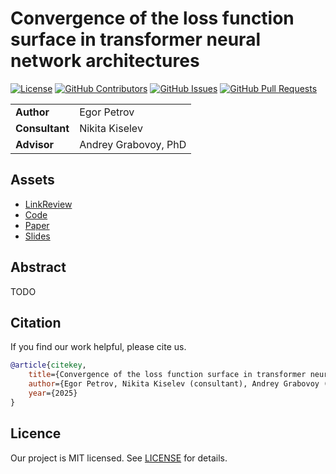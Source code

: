 # Convergence of the loss function surface in transformer neural network architectures

<!-- Change `modernTalker/2025-Project-182` to `intsystems/your-repository`-->
[![License](https://badgen.net/github/license/modernTalker/2025-Project-182?color=green)](https://github.com/modernTalker/2025-Project-182/blob/main/LICENSE)
[![GitHub Contributors](https://img.shields.io/github/contributors/modernTalker/2025-Project-182)](https://github.com/modernTalker/2025-Project-182/graphs/contributors)
[![GitHub Issues](https://img.shields.io/github/issues-closed/modernTalker/2025-Project-182.svg?color=0088ff)](https://github.com/modernTalker/2025-Project-182/issues)
[![GitHub Pull Requests](https://img.shields.io/github/issues-pr-closed/modernTalker/2025-Project-182.svg?color=7f29d6)](https://github.com/modernTalker/2025-Project-182/pulls)

<table>
    <tr>
        <td align="left"> <b> Author </b> </td>
        <td> Egor Petrov </td>
    </tr>
    <tr>
        <td align="left"> <b> Consultant </b> </td>
        <td> Nikita Kiselev </td>
    </tr>
    <tr>
        <td align="left"> <b> Advisor </b> </td>
        <td> Andrey Grabovoy, PhD </td>
    </tr>
</table>

## Assets

- [LinkReview](LINKREVIEW.md)
- [Code](code)
- [Paper](paper)
- [Slides](slides)

## Abstract

TODO

## Citation

If you find our work helpful, please cite us.
```BibTeX
@article{citekey,
    title={Convergence of the loss function surface in transformer neural network architectures},
    author={Egor Petrov, Nikita Kiselev (consultant), Andrey Grabovoy (advisor)},
    year={2025}
}
```

## Licence

Our project is MIT licensed. See [LICENSE](LICENSE) for details.
